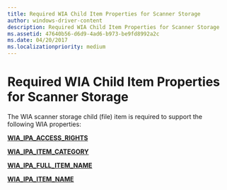 ```yaml
---
title: Required WIA Child Item Properties for Scanner Storage
author: windows-driver-content
description: Required WIA Child Item Properties for Scanner Storage
ms.assetid: 47640b56-d6d9-4ad6-b973-be9fd8992a2c
ms.date: 04/20/2017
ms.localizationpriority: medium
---
```


# Required WIA Child Item Properties for Scanner Storage


The WIA scanner storage child (file) item is required to support the following WIA properties:

[**WIA\_IPA\_ACCESS\_RIGHTS**](https://msdn.microsoft.com/library/windows/hardware/ff551518)

[**WIA\_IPA\_ITEM\_CATEGORY**](https://msdn.microsoft.com/library/windows/hardware/ff551581)

[**WIA\_IPA\_FULL\_ITEM\_NAME**](https://msdn.microsoft.com/library/windows/hardware/ff551561)

[**WIA\_IPA\_ITEM\_NAME**](https://msdn.microsoft.com/library/windows/hardware/ff551590)

 

 





